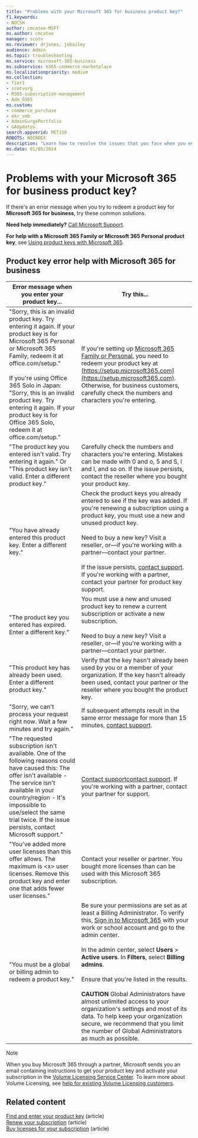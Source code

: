 ```yaml
---
title: "Problems with your Microsoft 365 for business product key?"
f1.keywords:
- NOCSH
author: cmcatee-MSFT
ms.author: cmcatee
manager: scotv
ms.reviewer: drjones, jobailey
audience: Admin
ms.topic: troubleshooting
ms.service: microsoft-365-business
ms.subservice: m365-commerce-marketplace
ms.localizationpriority: medium
ms.collection: 
- Tier1
- scotvorg
- M365-subscription-management 
- Adm_O365
ms.custom: 
- commerce_purchase
- okr_smb
- AdminSurgePortfolio
- GAUpdates
search.appverid: MET150
ROBOTS: NOINDEX
description: "Learn how to resolve the issues that you face when you enter your product key for Microsoft 365 for business."
ms.date: 01/05/2024
---
```


# Problems with your Microsoft 365 for business product key?

If there's an error message when you try to redeem a product key for **Microsoft 365 for business**, try these common solutions.
  
 **Need help immediately?** [Call Microsoft Support](../admin/get-help-support.md).
  
 **For help with a Microsoft 365 Family or Microsoft 365 Personal product key**, see [Using product keys with Microsoft 365](https://support.microsoft.com/office/12a5763a-d45c-4685-8c95-a44500213759).
  
## Product key error help with Microsoft 365 for business

| Error message when you enter your product key... | Try this... |
|--------------------------------------------------------------------------------------------------------------------------------------------------------------------------------------------------------------------------------------------------------------------------------------------------------------------------------------------------------|----------------------------------------------------------------------------------------------------------------------------------------------------------------------------------------------------------------------------------------------------------------------------------------------------------------------------------------------------------------------------------------------------------------------------------------------------------------------------|
| "Sorry, this is an invalid product key. Try entering it again. If your product key is for Microsoft 365 Personal or Microsoft 365 Family, redeem it at office.com/setup." <br/><br/>If you're using Office 365 Solo in Japan: "Sorry, this is an invalid product key. Try entering it again. If your product key is for Office 365 Solo, redeem it at office.com/setup." | If you're setting up [Microsoft 365 Family or Personal](https://support.microsoft.com/office/28cbc8cf-1332-4f04-9123-9b660abb629e), you need to redeem your product key at [https://setup.microsoft365.com](https://setup.microsoft365.com). Otherwise, for business customers, carefully check the numbers and characters you're entering. |
| "The product key you entered isn't valid. Try entering it again." Or "This product key isn't valid. Enter a different product key." | Carefully check the numbers and characters you're entering. Mistakes can be made with 0 and o, 5 and S, l and I, and so on. If the issue persists, contact the reseller where you bought your product key. |
| "You have already entered this product key. Enter a different key." | Check the product keys you already entered to see if the key was added. If you're renewing a subscription using a product key, you must use a new and unused product key. <br/><br/>Need to buy a new key? Visit a reseller, or—if you're working with a partner—contact your partner. <br/><br/>If the issue persists, [contact support](../admin/get-help-support.md). If you're working with a partner, contact your partner for product key support. |
| "The product key you entered has expired. Enter a different key." | You must use a new and unused product key to renew a current subscription or activate a new subscription.<br/><br/>Need to buy a new key? Visit a reseller, or—if you're working with a partner—contact your partner. |
| "This product key has already been used. Enter a different product key." | Verify that the key hasn't already been used by you or a member of your organization. If the key hasn't already been used, contact your partner or the reseller where you bought the product key. |
| "Sorry, we can't process your request right now. Wait a few minutes and try again." | If subsequent attempts result in the same error message for more than 15 minutes, [contact support](../admin/get-help-support.md). |
| "The requested subscription isn't available. One of the following reasons could have caused this: The offer isn't available - The service isn't available in your country/region - It's impossible to use/select the same trial twice. If the issue persists, contact Microsoft support." | [Contact support](../admin/get-help-support.md)[contact support](../admin/get-help-support.md). If you're working with a partner, contact your partner for support. |
| "You've added more user licenses than this offer allows. The maximum is \<x\> user licenses. Remove this product key and enter one that adds fewer user licenses." | Contact your reseller or partner. You bought more licenses than can be used with this Microsoft 365 subscription. |
| "You must be a global or billing admin to redeem a product key." | Be sure your permissions are set as at least a Billing Administrator. To verify this,  [Sign in to Microsoft 365](https://support.microsoft.com/office/e9eb7d51-5430-4929-91ab-6157c5a050b4) with your work or school account and go to the admin center. <br/><br/>In the admin center, select **Users** \> **Active users**. In **Filters**, select **Billing admins**. <br/><br/>Ensure that you're listed in the results.<br/><br/>**CAUTION** Global Administrators have almost unlimited access to your organization's settings and most of its data. To help keep your organization secure, we recommend that you limit the number of Global Administrators as much as possible. |

> [!NOTE]
> When you buy Microsoft 365 through a partner, Microsoft sends you an email containing instructions to get your product key and activate your subscription in the [Volume Licensing Service Center](https://go.microsoft.com/fwlink/p/?LinkID=282016). To learn more about Volume Licensing, see [help for existing Volume Licensing customers](https://go.microsoft.com/fwlink/p/?LinkId=534992).
  
## Related content

[Find and enter your product key](enter-your-product-key.md) (article)\
[Renew your subscription](subscriptions/renew-your-subscription.md) (article)\
[Buy licenses for your subscription](licenses/buy-licenses.md) (article)
